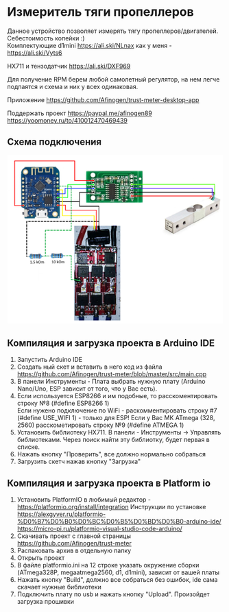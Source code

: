 # Измеритель тяги пропеллеров  

Данное устройство позволяет измерять тягу пропеллеров/двигателей. Себестоимость копейки :)  
Комплектующие
d1mini
https://ali.ski/NLnax
как у меня - https://ali.ski/Vyts6

HX711 и тензодатчик
https://ali.ski/DXF969

Для получение RPM берем любой самолетный регулятор, на нем легче подпаятся и схема и них у всех одинаковая.

Приложение
https://github.com/Afinogen/trust-meter-desktop-app

Поддержать проект
https://paypal.me/afinogen89
https://yoomoney.ru/to/410012470469439

## Схема подключения

![](docs/wire_connection.png)

## Компиляция и загрузка проекта в Arduino IDE  
1. Запустить Arduino IDE  
2. Создать ный скет и вставить в него код из файла https://github.com/Afinogen/trust-meter/blob/master/src/main.cpp  
3. В панели Инструменты - Плата выбрать нужную плату (Arduino Nano/Uno, ESP зависит от того, что у Вас есть).
4. Если используется ESP8266 и им подобные, то расскоментировать строку №8 (#define ESP8266 1)      
    Если нужено подключение по WiFi - раскомментировать строку #7 (#define USE_WIFI 1) - только для ESP!
    Если у Вас МК ATmega (328, 2560) расскометировать строку №9 (#define ATMEGA 1)
5. Установить библиотеку HX711. В панели - Инструменты -> Управлять библиотеками. Через поиск найти эту библиотку, будет первая в списке.
6. Нажать кнопку "Проверить", все должно нормально собраться
7. Загрузить скетч нажав кнопку "Загрузка"

## Компиляция и загрузка проекта в Platform io  
1. Установить PlatformIO в любимый редактор  - https://platformio.org/install/integration
    Инструкции по установке https://alexgyver.ru/platformio-%D0%B7%D0%B0%D0%BC%D0%B5%D0%BD%D0%B0-arduino-ide/  https://micro-pi.ru/platformio-visual-studio-code-arduino/  
2. Скачивать проект с главной страницы https://github.com/Afinogen/trust-meter  
3. Распаковать архив в отдельную папку  
4. Открыть проект  
5. В файле platformio.ini на 12 строке указать окружение сборки (ATmega328P, megaatmega2560, d1, d1mini), зависит от вашей платы  
6. Нажать кнопку "Build", должно все собраться без ошибок, ide сама скачает нужные библиотеки  
7. Подключить плату по usb и нажать кнопку "Upload". Произойдет загрузка прошивки  